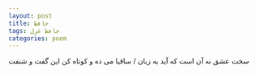 ```yaml
---
layout: post
title: حافظ
tags: حافظ غزل
categories: poem
---
```


سخت عشق نه آن است که آید به زبان / ساقیا می ده و کوتاه کن این گفت و شنفت